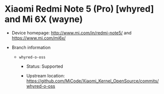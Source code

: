 # Xiaomi Redmi Note 5 (Pro) [whyred] and Mi 6X (wayne)

* Device homepage: http://www.mi.com/in/redmi-note5/ and https://www.mi.com/mi6x/

* Branch information

  * `whyred-o-oss`

    * Status: Supported

    * Upstream location: https://github.com/MiCode/Xiaomi_Kernel_OpenSource/commits/whyred-o-oss

